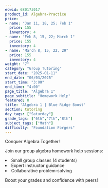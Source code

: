 ```yaml
---
ecwid: 680173017
product_id: Algebra-Practice
price:
- name: "Jan 11, 18, 25; Feb 1"
  price: 155
  inventory: 4
- name: "Feb 8, 15, 22; March 1"
  price: 155
  inventory: 4
- name: "March 8, 15, 22, 29"
  price: 155
  inventory: 4
weight: "7"
category: "Group Tutoring"
start_date: "2025-01-11"
end_date: "06/03/2025"
start_time: "3:00"
end_time: "4:00"
page_title: "Algebra 1"
page_subtitle: "Homework Help"
featured: 0
title: "Algebra 1 | Blue Ridge Boost"
section: tutoring
day_tags: ["Saturday"]
grade_tags: ["6th","7th","8th"]
subject_tags: ["Math"]
difficulty: "Foundation Forgers"
---
```

<p>Conquer Algebra Together!</p><p>Join our group algebra homework help sessions:</p><li> Small group classes (4 students)</li><li>Expert instructor guidance</li><li>Collaborative problem-solving</li><p>Boost your grades and confidence with peers!</p>
